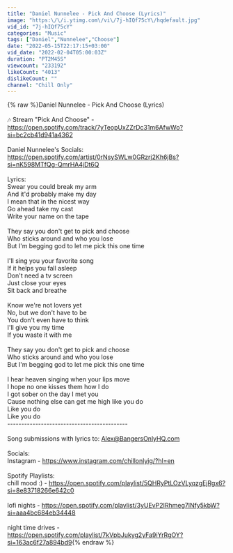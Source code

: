 ```yaml
---
title: "Daniel Nunnelee - Pick And Choose (Lyrics)"
image: "https:\/\/i.ytimg.com\/vi\/7j-hIQf75cY\/hqdefault.jpg"
vid_id: "7j-hIQf75cY"
categories: "Music"
tags: ["Daniel","Nunnelee","Choose"]
date: "2022-05-15T22:17:15+03:00"
vid_date: "2022-02-04T05:00:03Z"
duration: "PT2M45S"
viewcount: "233192"
likeCount: "4013"
dislikeCount: ""
channel: "Chill Only"
---
```

{% raw %}Daniel Nunnelee - Pick And Choose (Lyrics)<br /><br />🎶 Stream &quot;Pick And Choose&quot; - <a rel="nofollow" target="blank" href="https://open.spotify.com/track/7yTeopUxZZrDc31m6AfwWo?si=bc2cb41d941a4362">https://open.spotify.com/track/7yTeopUxZZrDc31m6AfwWo?si=bc2cb41d941a4362</a><br /><br />Daniel Nunnelee's Socials:<br /><a rel="nofollow" target="blank" href="https://open.spotify.com/artist/0rNsySWLw0GRzrj2Kh6jBs?si=nK598MTfQg-QmrHA4jDt6Q">https://open.spotify.com/artist/0rNsySWLw0GRzrj2Kh6jBs?si=nK598MTfQg-QmrHA4jDt6Q</a><br /><br />Lyrics:<br />Swear you could break my arm<br />And it'd probably make my day<br />I mean that in the nicest way<br />Go ahead take my cast<br />Write your name on the tape<br /><br />They say you don't get to pick and choose<br />Who sticks around and who you lose<br />But I'm begging god to let me pick this one time<br /><br />I'll sing you your favorite song<br />If it helps you fall asleep<br />Don't need a tv screen<br />Just close your eyes<br />Sit back and breathe<br /><br />Know we're not lovers yet<br />No, but we don't have to be<br />You don't even have to think<br />I'll give you my time<br />If you waste it with me<br /><br />They say you don't get to pick and choose<br />Who sticks around and who you lose<br />But I'm begging god to let me pick this one time<br /><br />I hear heaven singing when your lips move<br />I hope no one kisses them how I do<br />I got sober on the day I met you<br />Cause nothing else can get me high like you do<br />Like you do<br />Like you do <br />-------------------------------------------<br /><br />Song submissions with lyrics to: Alex@BangersOnlyHQ.com<br /><br />Socials:<br />Instagram - <a rel="nofollow" target="blank" href="https://www.instagram.com/chillonlyig/?hl=en">https://www.instagram.com/chillonlyig/?hl=en</a><br /><br />Spotify Playlists:<br />chill mood :) - <a rel="nofollow" target="blank" href="https://open.spotify.com/playlist/5QHRyPtLOzVLyqzgEjRgx6?si=8e83718266e642c0">https://open.spotify.com/playlist/5QHRyPtLOzVLyqzgEjRgx6?si=8e83718266e642c0</a><br /><br />lofi nights - <a rel="nofollow" target="blank" href="https://open.spotify.com/playlist/3yUEvP2IRhmeg7lNfy5kbW?si=aaa4bc684eb34448">https://open.spotify.com/playlist/3yUEvP2IRhmeg7lNfy5kbW?si=aaa4bc684eb34448</a><br /><br />night time drives - <a rel="nofollow" target="blank" href="https://open.spotify.com/playlist/7kVpbJukyg2yFa9iYrRgOY?si=163ac6f27a894bd9">https://open.spotify.com/playlist/7kVpbJukyg2yFa9iYrRgOY?si=163ac6f27a894bd9</a>{% endraw %}
